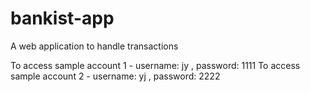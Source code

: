 # bankist-app
A web application to handle transactions 

To access sample account 1 - username: jy , password: 1111
To access sample account 2 - username: yj , password: 2222
